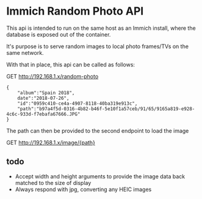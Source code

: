 # Immich Random Photo API

This api is intended to run on the same host as an Immich install, where the database is exposed out of the container.

It's purpose is to serve random images to local photo frames/TVs on the same network.

With that in place, this api can be called as follows:

GET http://192.168.1.x/random-photo

```
{
    "album":"Spain 2018",
    date":"2018-07-26",
    "id":"0959c410-ce4a-4907-8118-40ba319e913c",
    "path":"b97a4f5d-0316-4b82-b46f-5e10f1a57ceb/91/65/9165a819-e928-4c6c-933d-f7ebafa67666.JPG"
}
```

The path can then be provided to the second endpoint to load the image

GET http://192.168.1.x/image/{path}

## todo

* Accept width and height arguments to provide the image data back matched to the size of display
* Always respond with jpg, converting any HEIC images
